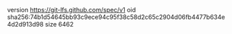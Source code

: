 version https://git-lfs.github.com/spec/v1
oid sha256:74b1d54645bb93c9ece94c95f38c58d2c65c2904d06fb4477b634e4d2d913d98
size 6462
